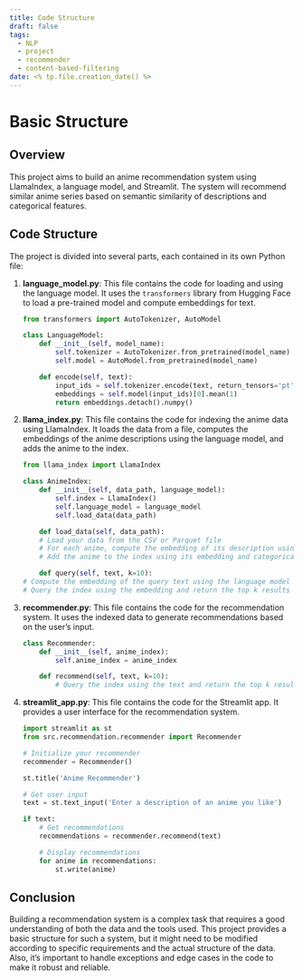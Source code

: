 ```yaml
---
title: Code Structure
draft: false
tags:
  - NLP
  - project
  - recommender
  - content-based-filtering
date: <% tp.file.creation_date() %>
---
```


# Basic Structure

## Overview

This project aims to build an anime recommendation system using LlamaIndex, a language model, and Streamlit. The system will recommend similar anime series based on semantic similarity of descriptions and categorical features.

## Code Structure

The project is divided into several parts, each contained in its own Python file:

1. **language_model.py**: This file contains the code for loading and using the language model. It uses the `transformers` library from Hugging Face to load a pre-trained model and compute embeddings for text.

    ```python
    from transformers import AutoTokenizer, AutoModel

    class LanguageModel:
        def __init__(self, model_name):
            self.tokenizer = AutoTokenizer.from_pretrained(model_name)
            self.model = AutoModel.from_pretrained(model_name)

        def encode(self, text):
            input_ids = self.tokenizer.encode(text, return_tensors='pt')
            embeddings = self.model(input_ids)[0].mean(1)
            return embeddings.detach().numpy()
    ````

2. **llama_index.py**: This file contains the code for indexing the anime data using LlamaIndex. It loads the data from a file, computes the embeddings of the anime descriptions using the language model, and adds the anime to the index.

    ```python
    from llama_index import LlamaIndex

    class AnimeIndex:
        def __init__(self, data_path, language_model):
            self.index = LlamaIndex()
            self.language_model = language_model
            self.load_data(data_path)

        def load_data(self, data_path):
        # Load your data from the CSV or Parquet file
        # For each anime, compute the embedding of its description using the language model
        # Add the anime to the index using its embedding and categorical features

        def query(self, text, k=10):
    # Compute the embedding of the query text using the language model
    # Query the index using the embedding and return the top k results
    ```

3. **recommender.py**: This file contains the code for the recommendation system. It uses the indexed data to generate recommendations based on the user’s input.

    ```python
    class Recommender:
        def __init__(self, anime_index):
            self.anime_index = anime_index

        def recommend(self, text, k=10):
            # Query the index using the text and return the top k results
    ```

4. **streamlit_app.py**: This file contains the code for the Streamlit app. It provides a user interface for the recommendation system.

    ```python
    import streamlit as st
    from src.recommendation.recommender import Recommender

    # Initialize your recommender
    recommender = Recommender()

    st.title('Anime Recommender')

    # Get user input
    text = st.text_input('Enter a description of an anime you like')

    if text:
        # Get recommendations
        recommendations = recommender.recommend(text)

        # Display recommendations
        for anime in recommendations:
            st.write(anime)
    ```

## Conclusion

Building a recommendation system is a complex task that requires a good understanding of both the data and the tools used. This project provides a basic structure for such a system, but it might need to be modified according to specific requirements and the actual structure of the data. Also, it’s important to handle exceptions and edge cases in the code to make it robust and reliable.
